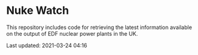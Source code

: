 # Nuke Watch

This repository includes code for retrieving the latest information available on the output of EDF nuclear power plants in the UK.

Last updated: 2021-03-24 04:16